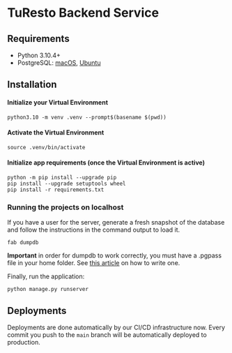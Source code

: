 TuResto Backend Service
=======================

## Requirements

* Python 3.10.4+
* PostgreSQL: [macOS](http://exponential.io/blog/2015/02/21/install-postgresql-on-mac-os-x-via-brew/), [Ubuntu](https://www.digitalocean.com/community/tutorials/how-to-install-and-use-postgresql-on-ubuntu-14-04)

## Installation

#### Initialize your Virtual Environment

    python3.10 -m venv .venv --prompt$(basename $(pwd))

#### Activate the Virtual Environment

    source .venv/bin/activate

#### Initialize app requirements (once the Virtual Environment is active)

    python -m pip install --upgrade pip
    pip install --upgrade setuptools wheel
    pip install -r requirements.txt

### Running the projects on localhost

If you have a user for the server, generate a fresh snapshot of the database and follow the instructions in the command output to load it.

```
fab dumpdb
```

**Important** in order for dumpdb to work correctly, you must have a .pgpass file in your home folder. See [this article](https://blog.sleeplessbeastie.eu/2014/03/23/how-to-non-interactively-provide-password-for-the-postgresql-interactive-terminal/) on how to write one.

Finally, run the application:

```
python manage.py runserver
```

## Deployments

Deployments are done automatically by our CI/CD infrastructure now.
Every commit you push to the `main` branch will be automatically
deployed to production.
